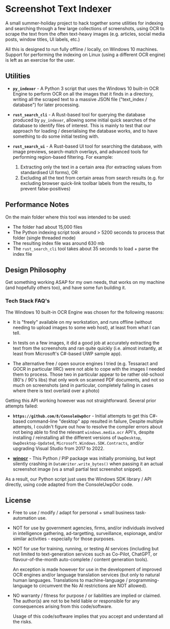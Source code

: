 Screenshot Text Indexer
=======================

A small summer-holiday project to hack together some utilities for indexing and searching through
a few large collections of screenshots, using OCR to scrape the text from the often
text-heavy images (e.g. articles, social media posts, window titles, UI labels, etc.)

All this is designed to run fully offline / locally, on Windows 10 machines. Support for performing
the indexing on Linux (using a different OCR engine) is left as an exercise for the user.


## Utilities

* **`py_indexer`** - A Python 3 script that uses the Windows 10 built-in OCR Engine to perform
  OCR on all the images that it finds in a directory, writing all the scraped text to a massive
  JSON file ("text_index / database") for later processing.

* **`rust_search_cli`** - A Rust-based tool for querying the database produced by `py_indexer`,
  allowing some initial quick searches of the database to identify files of interest. This is
  mainly to test that our approach for loading / deserialising the database works, and to have
  something to do some initial testing with.

* **`rust_search_ui`** - A Rust-based UI tool for searching the database, with image previews,
  search-match overlays, and advanced tools for performing region-based filtering. For example:
  1) Extracting only the text in a certain area (for extracting values from standardised UI forms), OR
  2) Excluding all the text from certain areas from search results (e.g. for excluding browser quick-link
     toolbar labels from the results, to prevent false-positives)


## Performance Notes

On the main folder where this tool was intended to be used:
* The folder had about 15,000 files
* The Python indexing script took around > 5200 seconds to process that folder (single threaded mode)
* The resulting index file was around 630 mb
* The `rust_search_cli` tool takes about 35 seconds to load + parse the index file


## Design Philosophy

Get something working ASAP for my own needs, that works on my machine (and hopefully others too),
and have some fun building it.

### Tech Stack FAQ's

The Windows 10 built-in OCR Engine was chosen for the following reasons:
* It is "freely" available on my workstation, and runs offline (without needing to upload images
  to some web host), at least from what I can tell.
  
* In tests on a few images, it did a good job at accurately extracting the text from the screenshots
  and ran quite quickly (i.e. almost instantly, at least from Microsoft's C#-based UWP sample app).
  
* The alternative free / open source engines I tried (e.g. Tessaract and GOCR in particular IIRC)
  were not able to cope with the images I needed them to process. Those two in particular appear to
  be rather old-school (80's / 90's libs) that only work on scanned PDF documents, and not so much on
  screenshots (and in particular, completely failing in cases where there is text overlaid over a photo)


Getting this API working however was not straightforward. Several prior attempts failed:
* **`https://github.com/8/ConsoleUwpOcr`** - Initial attempts to get this C#-based command-line "desktop" app
  resulted in failure, Despite multiple attempts, I couldn't figure out how to resolve the compiler errors
  about not being able to find the relevant `windows.media.ocr` API's, despite installing / reinstalling
  all the different versions of `UwpDesktop`, `UwpDesktop-Updated`, `Microsoft.Windows.SDK.Contracts`, and/or
  upgrading Visual Studio from 2017 to 2022.

* **[winocr](https://github.com/GitHub30/winocr)** - This Python / PIP package was initially promising,
  but kept silently crashing in `DataWriter.write_bytes()` when passing it an actual screenshot image
  (vs a small partial test screenshot snippet).

As a result, our Python script just uses the Windows SDK library / API directly, using code adapted from
the ConsoleUwpOcr code.



## License

* Free to use / modify / adapt for personal + small business task-automation use.

* NOT for use by government agencies, firms, and/or individuals involved in intelligence gathering,
  ad-targetting, surveillance, espionage, and/or similar activities - especially for those purposes.

* NOT for use for training, running, or testing AI services (including but not limited to text-generation
  services such as Co-Pilot, ChatGPT, or flavour-of-the-month auto-complete / content generation tools).
  
  An exception is made however for use in the development of improved OCR engines and/or language
  translation services (but only to natural human languages. Translations to machine-language /
  programming-language to circumvent the No AI restrictions are NOT allowed).
 
* NO warranty / fitness for purpose / or liabilities are implied or claimed. The author(s) are not
  to be held liable or responsible for any consequences arising from this code/software.
  
  Usage of this code/software implies that you accept and understand all the risks.


